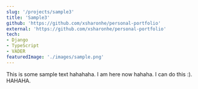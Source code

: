 ```yaml
---
slug: '/projects/sample3'
title: 'Sample3'
github: 'https://github.com/xsharonhe/personal-portfolio'
external: 'https://github.com/xsharonhe/personal-portfolio'
tech: 
- Django 
- TypeScript
- VADER
featuredImage: './images/sample.png'
---
```

This is some sample text hahahaha. I am here now hahaha. I can do this :). HAHAHA.
